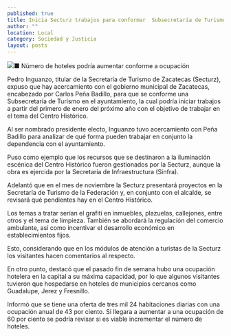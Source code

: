 ```yaml
---
published: true
title: Inicia Secturz trabajos para conformar  Subsecretaría de Turismo en la capital
author: ""
location: Local
category: Sociedad y Justicia
layout: posts
---
```


![](http://i.imgur.com/m4uwxhym.jpg)■ Número de hoteles podría aumentar conforme a ocupación

Pedro Inguanzo, titular de la Secretaría de Turismo de Zacatecas (Secturz), expuso que hay acercamiento con el gobierno municipal de Zacatecas, encabezado por Carlos Peña Badillo, para que se conforme una Subsecretaría de Turismo en el ayuntamiento, la cual podría iniciar trabajos a partir del primero de enero del próximo año con el objetivo de trabajar en el tema del Centro Histórico.

Al ser nombrado presidente electo, Inguanzo tuvo acercamiento con Peña Badillo para analizar de qué forma pueden trabajar en conjunto la dependencia con el ayuntamiento.

Puso como ejemplo que los recursos que se destinaron a la iluminación escénica del Centro Histórico fueron gestionados por la Secturz, aunque la obra es ejercida por la Secretaría de Infraestructura (Sinfra). 

Adelantó que en el mes de noviembre la Secturz presentará proyectos en la Secretaría de Turismo de la Federación y, en conjunto con el alcalde, se revisará qué pendientes hay en el Centro Histórico. 

Los temas a tratar serían el grafiti en inmuebles, plazuelas, callejones, entre otros y el tema de limpieza. También se abordará la regulación del comercio ambulante, así como incentivar el desarrollo económico en establecimientos fijos. 

Esto, considerando que en los módulos de atención a turistas de la Secturz los visitantes hacen comentarios al respecto. 

En otro punto, destacó que el pasado fin de semana hubo una ocupación hotelera en la capital a su máxima capacidad, por lo que algunos visitantes tuvieron que hospedarse en hoteles de municipios cercanos como Guadalupe, Jerez y Fresnillo. 

Informó que se tiene una oferta de tres mil 24 habitaciones diarias con una ocupación anual de 43 por ciento. Si llegara a aumentar a una ocupación de 60 por ciento se podría revisar si es viable incrementar el número de hoteles.
